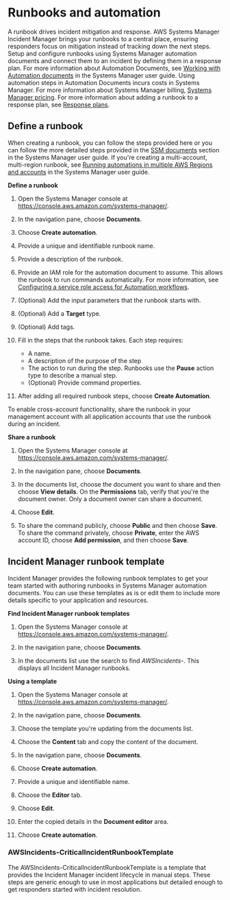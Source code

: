 # Runbooks and automation<a name="runbooks"></a>

A runbook drives incident mitigation and response\. AWS Systems Manager Incident Manager brings your runbooks to a central place, ensuring responders focus on mitigation instead of tracking down the next steps\. Setup and configure runbooks using Systems Manager automation documents and connect them to an incident by defining them in a response plan\. For more information about Automation Documents, see [Working with Automation documents](https://docs.aws.amazon.com/systems-manager/latest/userguide/automation-documents.html) in the Systems Manager user guide\. Using automation steps in Automation Documents incurs costs in Systems Manager\. For more information about Systems Manager billing, [Systems Manager pricing](http://aws.amazon.com/systems-manager/pricing/)\. For more information about adding a runbook to a response plan, see [Response plans](response-plans.md)\.

## Define a runbook<a name="runbook-create"></a>

When creating a runbook, you can follow the steps provided here or you can follow the more detailed steps provided in the [SSM documents](https://docs.aws.amazon.com/systems-manager/latest/userguide/sysman-ssm-docs.html) section in the Systems Manager user guide\. If you're creating a multi\-account, multi\-region runbook, see [Running automations in multiple AWS Regions and accounts](https://docs.aws.amazon.com/systems-manager/latest/userguide/systems-manager-automation-multiple-accounts-and-regions.html) in the Systems Manager user guide\. 

**Define a runbook**

1. Open the Systems Manager console at [https://console\.aws\.amazon\.com/systems\-manager/](https://console.aws.amazon.com/systems-manager/)\. 

1. In the navigation pane, choose **Documents**\.

1. Choose **Create automation**\.

1. Provide a unique and identifiable runbook name\.

1. Provide a description of the runbook\.

1. Provide an IAM role for the automation document to assume\. This allows the runbook to run commands automatically\. For more information, see [Configuring a service role access for Automation workflows](https://docs.aws.amazon.com/systems-manager/latest/userguide/automation-setup.html#automation-setup-configure-role)\.

1. \(Optional\) Add the input parameters that the runbook starts with\.

1. \(Optional\) Add a **Target** type\.

1. \(Optional\) Add tags\.

1. Fill in the steps that the runbook takes\. Each step requires:
   + A name\.
   + A description of the purpose of the step
   + The action to run during the step\. Runbooks use the **Pause** action type to describe a manual step\.
   + \(Optional\) Provide command properties\.

1. After adding all required runbook steps, choose **Create Automation**\.

To enable cross\-account functionality, share the runbook in your management account with all application accounts that use the runbook during an incident\. 

**Share a runbook**

1. Open the Systems Manager console at [https://console\.aws\.amazon\.com/systems\-manager/](https://console.aws.amazon.com/systems-manager/)\.

1. In the navigation pane, choose **Documents**\.

1. In the documents list, choose the document you want to share and then choose **View details**\. On the **Permissions** tab, verify that you're the document owner\. Only a document owner can share a document\.

1. Choose **Edit**\.

1. To share the command publicly, choose **Public** and then choose **Save**\. To share the command privately, choose **Private**, enter the AWS account ID, choose **Add permission**, and then choose **Save**\. 

## Incident Manager runbook template<a name="runbooks-template"></a>

Incident Manager provides the following runbook templates to get your team started with authoring runbooks in Systems Manager automation documents\. You can use these templates as is or edit them to include more details specific to your application and resources\. 

**Find Incident Manager runbook templates**

1. Open the Systems Manager console at [https://console\.aws\.amazon\.com/systems\-manager/](https://console.aws.amazon.com/systems-manager/)\.

1. In the navigation pane, choose **Documents**\.

1. In the documents list use the search to find *AWSIncidents\-*\. This displays all Incident Manager runbooks\.

**Using a template**

1. Open the Systems Manager console at [https://console\.aws\.amazon\.com/systems\-manager/](https://console.aws.amazon.com/systems-manager/)\.

1. In the navigation pane, choose **Documents**\.

1. Choose the template you're updating from the documents list\.

1. Choose the **Content** tab and copy the content of the document\.

1. In the navigation pane, choose **Documents**\.

1. Choose **Create automation**\.

1. Provide a unique and identifiable name\.

1. Choose the **Editor** tab\. 

1. Choose **Edit**\.

1. Enter the copied details in the **Document editor** area\. 

1. Choose **Create automation**\.

### AWSIncidents\-CriticalIncidentRunbookTemplate<a name="runbooks-template-critical"></a>

The AWSIncidents\-CriticalIncidentRunbookTemplate is a template that provides the Incident Manager incident lifecycle in manual steps\. These steps are generic enough to use in most applications but detailed enough to get responders started with incident resolution\. 